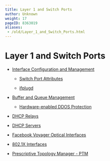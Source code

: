 ```yaml
---
title: Layer 1 and Switch Ports
author: Unknown
weight: 17
pageID: 8363019
aliases:
 - /old/Layer_1_and_Switch_Ports.html
---
```

# Layer 1 and Switch Ports

  - [Interface Configuration and
    Management](/old/Interface_Configuration_and_Management.html)
    
      - [Switch Port Attributes](/old/Switch_Port_Attributes.html)
    
      - [ifplugd](/old/ifplugd.html)

  - [Buffer and Queue Management](/old/Buffer_and_Queue_Management.html)
    
      - [Hardware-enabled DDOS
        Protection](/old/Hardware-enabled_DDOS_Protection.html)

  - [DHCP Relays](/old/DHCP_Relays.html)

  - [DHCP Servers](/old/DHCP_Servers.html)

  - [Facebook Voyager Optical
    Interfaces](/old/Facebook_Voyager_Optical_Interfaces.html)

  - [802.1X Interfaces](/old/802.1X_Interfaces.html)

  - [Prescriptive Topology Manager -
    PTM](/old/Prescriptive_Topology_Manager_-_PTM.html)
